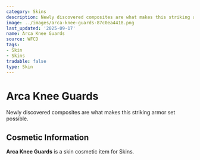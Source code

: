 ```yaml
---
category: Skins
description: Newly discovered composites are what makes this striking armor set possible.
image: ../images/arca-knee-guards-87c0ea4418.png
last_updated: '2025-09-17'
name: Arca Knee Guards
source: WFCD
tags:
- Skin
- Skins
tradable: false
type: Skin
---
```


# Arca Knee Guards

Newly discovered composites are what makes this striking armor set possible.

## Cosmetic Information

**Arca Knee Guards** is a skin cosmetic item for Skins.

